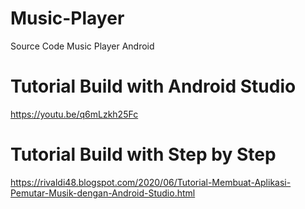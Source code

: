 # Music-Player
Source Code Music Player Android

# Tutorial Build with Android Studio
https://youtu.be/q6mLzkh25Fc

# Tutorial Build with Step by Step
https://rivaldi48.blogspot.com/2020/06/Tutorial-Membuat-Aplikasi-Pemutar-Musik-dengan-Android-Studio.html
